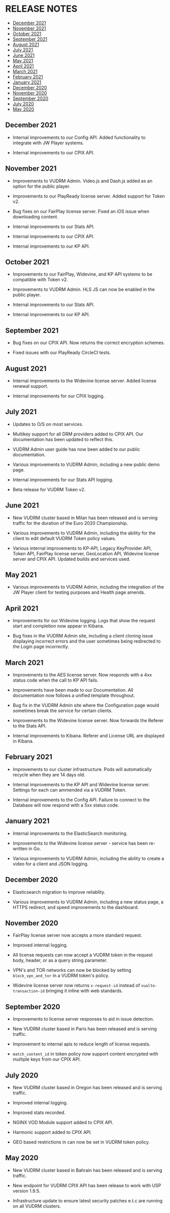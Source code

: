 # RELEASE NOTES 

* [December 2021](#december-2021)
* [November 2021](#november-2021)
* [October 2021](#october-2021)
* [September 2021](#september-2021)
* [August 2021](#august-2021)
* [July 2021](#july-2021)
* [June 2021](#june-2021)
* [May 2021](#may-2021)
* [April 2021](#april-2021)
* [March 2021](#march-2021)
* [February 2021](#february-2021)
* [January 2021](#january-2021)
* [December 2020](#december-2020)
* [November 2020](#november-2020)
* [September 2020](#september-2020)
* [July 2020](#july-2020)
* [May 2020](#may-2020)

## December 2021

* Internal improvements to our Config API. Added functionality to integrate with JW Player systems.

* Internal improvements to our CPIX API.

## November 2021

* Improvements to VUDRM Admin. Video.js and Dash.js added as an option for the public player.

* Improvements to our PlayReady license server. Added support for Token v2.

* Bug fixes on our FairPlay license server. Fixed an iOS issue when downloading content.

* Internal improvements to our Stats API.

* Internal improvements to our CPIX API.

* Internal improvements to our KP API.

## October 2021

* Improvements to our FairPlay, Widevine, and KP API systems to be compatible with Token v2.

* Improvements to VUDRM Admin. HLS JS can now be enabled in the public player.

* Internal improvements to our Stats API.

* Internal improvements to our KP API.

## September 2021

* Bug fixes on our CPIX API. Now returns the correct encryption schemes.

* Fixed issues with our PlayReady CircleCI tests.

## August 2021

* Internal improvements to the Widevine license server. Added license renewal support.

* Internal improvements for our CPIX logging.

## July 2021

* Updates to O/S on most services.

* Multikey support for all DRM providers added to CPIX API. Our documentation has been updated to reflect this.

* VUDRM Admin user guide has now been added to our public documentation.

* Various improvements to VUDRM Admin, including a new public demo page.

* Internal improvements for our Stats API logging.

* Beta release for VUDRM Token v2.

## June 2021

* New VUDRM cluster based in Milan has been released and is serving traffic for the duration of the Euro 2020 Championship.

* Various improvements to VUDRM Admin, including the ability for the client to edit default VUDRM Token policy values.

* Various internal improvements to KP-API, Legacy KeyProvider API, Token API, FairPlay license server, GeoLocation API, Widevine license server and CPIX API. Updated builds and services used.   

## May 2021

* Various improvements to VUDRM Admin, including the integration of the JW Player client for testing purposes and Health page amends.

## April 2021

* Improvements for our Widevine logging. Logs that show the request start and completion now appear in Kibana.

* Bug fixes in the VUDRM Admin site, including a client cloning issue displaying incorrect errors and the user sometimes being redirected to the Login page incorrectly.

## March 2021

* Improvements to the AES license server. Now responds with a 4xx status code when the call to KP API fails.

* Improvements have been made to our Documentation. All documentation now follows a unified template throughout.

* Bug fix in the VUDRM Admin site where the Configuration page would sometimes break the service for certain clients.

* Improvements to the Widevine license server. Now forwards the Referer to the Stats API.

* Internal improvements to Kibana. Referer and License URL are displayed in Kibana.

## February 2021

* Improvements to our cluster infrastructure. Pods will automatically recycle when they are 14 days old.

* Internal improvements to the KP API and Widevine license server. Settings for each can ammended via a VUDRM Token.

* Internal improvements to the Config API. Failure to connect to the Database will now respond with a 5xx status code.

## January 2021

* Internal improvements to the ElasticSearch monitoring.

* Improvements to the Widevine license server - service has been re-written in Go.

* Various improvements to VUDRM Admin, including the ability to create a video for a client and JSON logging.

## December 2020 

* Elasticsearch migration to improve reliablity.

* Various improvements to VUDRM Admin, including a new status page, a HTTPS redirect, and speed improvements to the dashboard. 

## November 2020

* FairPlay license server now accepts a more standard request.

* Improved internal logging.

* All license requests can now accept a VUDRM token in the request body, header, or as a query string parameter.

* VPN's and TOR networks can now be blocked by setting `block_vpn_and_tor` in a VUDRM token's policy.

* Widevine license server now returns `x-request-id` instead of `vualto-transaction-id` bringing it inline with web standards.

## September 2020

* Improvements to license server responses to aid in issue detection.

* New VUDRM cluster based in Paris has been released and is serving traffic.

* Improvement to internal apis to reduce length of license requests.

* `match_content_id` in token policy now support content encrypted with multiple keys from our CPIX API.

## July 2020

* New VUDRM cluster based in Oregon has been released and is serving traffic.

* Improved internal logging.

* Improved stats recorded.

* NGINX VOD Module support added to CPIX API.

* Harmonic support added to CPIX API.

* GEO based restrictions in can now be set in VUDRM token policy.

## May 2020

* New VUDRM cluster based in Bahrain has been released and is serving traffic.

* New endpoint for VUDRM CPIX API has been release to work with USP version 1.9.5.

* Infrastructure update to ensure latest security patches e.t.c are running on all VUDRM clusters.

